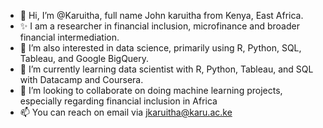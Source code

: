 - 👋 Hi, I’m @Karuitha, full name John karuitha from Kenya, East Africa.
- ✨ I am a researcher in financial inclusion, microfinance and broader financial intermediation. 
- 👀 I’m also interested in data science, primarily using R, Python, SQL, Tableau, and Google BigQuery. 
- 🌱 I’m currently learning data scientist with R, Python, Tableau, and SQL with Datacamp and Coursera.
- 💞️ I’m looking to collaborate on doing machine learning projects, especially regarding financial inclusion in Africa
- 📫 You can reach on email via jkaruitha@karu.ac.ke

<!---
Karuitha/Karuitha is a ✨ special ✨ repository because its `README.md` (this file) appears on your GitHub profile.
You can click the Preview link to take a look at your changes.
--->
